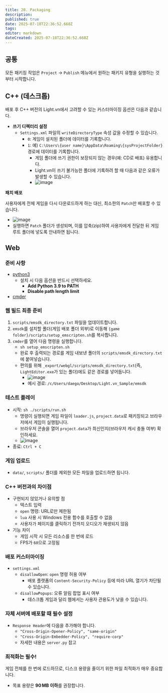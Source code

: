 ```yaml
---
title: 20. Packaging
description: 
published: true
date: 2025-07-18T22:36:52.668Z
tags: 
editor: markdown
dateCreated: 2025-07-18T22:36:52.668Z
---
```


## 공통

모든 패키징 작업은 `Project` → `Publish` 메뉴에서 원하는 패키지 유형을 실행하는 것부터 시작합니다.

## C++ (데스크톱)

배포 후 C++ 버전의 Light.vn에서 고려할 수 있는 커스터마이징 옵션은 다음과 같습니다.

- **쓰기 디렉터리 설정**
  - `Settings.xml` 파일의 `writeDirectoryType` 속성 값을 수정할 수 있습니다.
    - `0`: 게임이 설치된 폴더에 데이터를 기록합니다.
    - `1`: 예) `C:\Users\{user name}\AppData\Roaming\{sysProjectFolder}` 경로에 데이터를 기록합니다.
      - 게임 폴더에 쓰기 권한이 보장되지 않는 경우(예: CD로 배포) 유용합니다.
      - Light.vn이 쓰기 불가능한 폴더에 기록하려 할 때 다음과 같은 오류가 발생할 수 있습니다.
      - <img alt="image" src="https://github.com/user-attachments/assets/3d91a6d0-667c-4ef3-bdc8-9af11d52c633" />

**패치 배포**

사용자에게 전체 게임을 다시 다운로드하게 하는 대신, 최소한의 `Patch`만 배포할 수 있습니다.

- <img alt="image" src="https://github.com/user-attachments/assets/83581d27-41ac-49e9-a74c-1141400b3b05" />
- 실행하면 `Patch` 폴더가 생성되며, 이를 압축(zip)하여 사용자에게 전달한 뒤 게임 루트 폴더에 넣도록 안내하면 됩니다.

## Web

### 준비 사항

- [python3](https://www.python.org/downloads/)
  - 설치 시 다음 옵션을 반드시 선택하세요.
    - **Add Python 3.9 to PATH**
    - **Disable path length limit**
- [cmder](https://cmder.app/)

### 웹 빌드 최종 준비

1. `scripts/emsdk_directory.txt` 파일을 업데이트합니다.
2. `emsdk`를 설치할 폴더(게임 배포 폴더 외부)로 이동해 `{game folder}/scripts/setup_emscripten.sh`를 복사합니다.
3. `cmder`를 열어 다음 명령을 실행합니다.
   - `sh setup_emscripten.sh`
   - 완료 후 출력되는 경로를 게임 내보낸 폴더의 `scripts/emsdk_directory.txt`에 붙여넣습니다.
   - 편의를 위해 `_export/webgl/scripts/emsdk_directory.txt`(즉, `LightEditor.exe`가 있는 폴더)에도 같은 경로를 넣어둡니다.
     - <img alt="image" src="https://github.com/user-attachments/assets/3d4d0d65-6a07-41e7-a3e6-cebaf1bcf71e" />
     - 예시 경로: `/c/Users/daego/Desktop/Light.vn_Sample/emsdk`

### 테스트 플레이

- 시작: `sh ./scripts/run.sh`
  - 명령이 실행되면 게임 파일이 `loader.js`, `project.data`로 패키징되고 브라우저에서 게임이 실행됩니다.
  - 브라우저 콘솔을 열어 `project.data`가 최신인지(브라우저 캐시 충돌 여부) 확인하세요.
  - <img alt="image" src="https://github.com/user-attachments/assets/b7a8fffe-c4a1-4c31-b7ec-9f1b396ac87c" />
- 종료: `Ctrl + C`

### 게임 업로드

- `data/`, `scripts/` 폴더를 제외한 모든 파일을 업로드하면 됩니다.

### C++ 버전과의 차이점

- 구현되지 않았거나 유의할 점
  - 텍스트 입력
  - `open` 명령: URL로만 제한됨
  - `lua` 사용 시 Windows 전용 함수를 호출할 수 없음
  - 사용자가 페이지를 클릭하기 전까지 오디오가 재생되지 않음
- 기능 차이
  - 게임 시작 시 모든 리소스를 한 번에 로드
  - FPS가 `60`으로 고정됨

### 배포 커스터마이징

- `settings.xml`
  - `disallowOpen`: `open` 명령 허용 여부
    - 배포 플랫폼의 `Content-Security-Policy` 등에 따라 URL 열기가 차단될 수 있습니다.
  - `disallowPopups`: 오류 알림 팝업 표시 여부
    - 데스크톱 게임과 달리 웹에서는 사용자 관용도가 낮을 수 있습니다.

### 자체 서버에 배포할 때 필수 설정

- `Response Header`에 다음을 추가해야 합니다.
  - `"Cross-Origin-Opener-Policy", "same-origin"`
  - `"Cross-Origin-Embedder-Policy", "require-corp"`
  - 자세한 내용은 `server.py` 참고

### 최적화는 필수!

게임 전체를 한 번에 로드하므로, 디스크 용량을 줄이기 위한 파일 최적화가 매우 중요합니다.  
- 목표 용량은 **90 MB 이하**를 권장합니다.